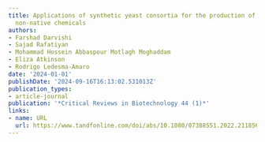 ```yaml
---
title: Applications of synthetic yeast consortia for the production of native and
  non-native chemicals
authors:
- Farshad Darvishi
- Sajad Rafatiyan
- Mohammad Hossein Abbaspour Motlagh Moghaddam
- Eliza Atkinson
- Rodrigo Ledesma-Amaro
date: '2024-01-01'
publishDate: '2024-09-16T16:13:02.531013Z'
publication_types:
- article-journal
publication: '*Critical Reviews in Biotechnology 44 (1)*'
links:
- name: URL
  url: https://www.tandfonline.com/doi/abs/10.1080/07388551.2022.2118569
---
```

